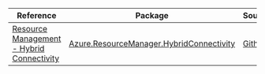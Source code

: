 | Reference | Package | Source |
|---|---|---|
|[Resource Management - Hybrid Connectivity](resourcemanager.hybridconnectivity-readme.md)|[Azure.ResourceManager.HybridConnectivity](https://www.nuget.org/packages/Azure.ResourceManager.HybridConnectivity)|[Github](https://github.com/Azure/azure-sdk-for-net/blob/main/sdk/hybridconnectivity/Azure.ResourceManager.HybridConnectivity)|
